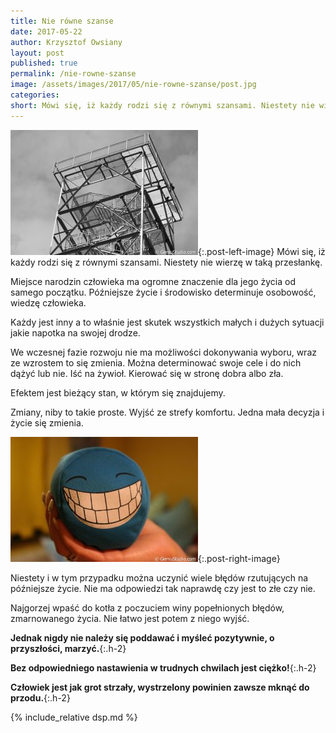 ```yaml
---
title: Nie równe szanse
date: 2017-05-22
author: Krzysztof Owsiany
layout: post
published: true
permalink: /nie-rowne-szanse
image: /assets/images/2017/05/nie-rowne-szanse/post.jpg
categories:
short: Mówi się, iż każdy rodzi się z równymi szansami. Niestety nie wierzę w taką przesłankę. Miejsce narodzin człowieka ma ogromne znaczenie dla jego życia od samego początku. Późniejsze życie i środowisko determinuje osobowość, wiedzę człowieka.
---
```

[![Nie równe szanse][image1]][image1-big]{:.post-left-image}
Mówi się, iż każdy rodzi się z równymi szansami. Niestety nie wierzę w taką przesłankę.

Miejsce narodzin człowieka ma ogromne znaczenie dla jego życia od samego początku. Późniejsze życie i środowisko determinuje osobowość, wiedzę człowieka.

Każdy jest inny a to właśnie jest skutek wszystkich małych i dużych sytuacji jakie napotka na swojej drodze.

We wczesnej fazie rozwoju nie ma możliwości dokonywania wyboru, wraz ze wzrostem to się zmienia. Można determinować swoje cele i do nich dążyć lub nie. Iść na żywioł. Kierować się w stronę dobra albo zła. 

Efektem jest bieżący stan, w którym się znajdujemy.

Zmiany, niby to takie proste. Wyjść ze strefy komfortu. Jedna mała decyzja i życie się zmienia. 

[![Myśleć pozytywnie][image2]][image2-big]{:.post-right-image}

Niestety i w tym przypadku można uczynić wiele błędów rzutujących na późniejsze życie. Nie ma odpowiedzi tak naprawdę czy jest to złe czy nie. 

Najgorzej wpaść do kotła z poczuciem winy popełnionych błędów, zmarnowanego życia. Nie łatwo jest potem z niego wyjść.


**Jednak nigdy nie należy się poddawać i myśleć pozytywnie, o przyszłości, marzyć.**{:.h-2}

**Bez odpowiedniego nastawienia w trudnych chwilach jest ciężko!**{:.h-2}

**Człowiek jest jak grot strzały, wystrzelony powinien zawsze mknąć do przodu.**{:.h-2}
    
{% include_relative dsp.md %}

[post]: /assets/images/2017/05/nie-rowne-szanse/post.jpg
[post-big]: /assets/images/2017/05/nie-rowne-szanse/post-big.jpg

[image1]: /assets/images/2017/05/nie-rowne-szanse/image1.jpg
[image1-big]: /assets/images/2017/05/nie-rowne-szanse/image1-big.jpg

[image2]: /assets/images/2017/05/nie-rowne-szanse/image2.jpg
[image2-big]: /assets/images/2017/05/nie-rowne-szanse/image2-big.jpg
